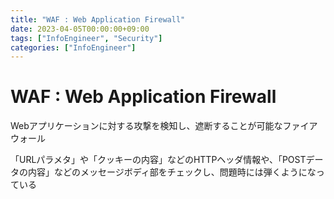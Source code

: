 ```yaml
---
title: "WAF : Web Application Firewall"
date: 2023-04-05T00:00:00+09:00
tags: ["InfoEngineer", "Security"]
categories: ["InfoEngineer"]
---
```

# WAF : Web Application Firewall

Webアプリケーションに対する攻撃を検知し、遮断することが可能なファイアウォール

「URLパラメタ」や「クッキーの内容」などのHTTPヘッダ情報や、「POSTデータの内容」などのメッセージボディ部をチェックし、問題時には弾くようになっている